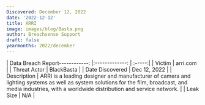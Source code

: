 ```yaml
---
Discovered: December 12, 2022
date: '2022-12-12'
title: ARRI
image: images/blog/Basta.png
author: Breachsense Support
draft: false
yearmonths: 2022/december
---
```


| Data Breach Report------------:     |:-------------:    | :-----:|
| Victim      | arri.com      | 
| Threat Actor      | BlackBasta      | 
| Date Discovered      | Dec 12, 2022      | 
| Description      | ARRI is a leading designer and manufacturer of camera and lighting systems as well as system solutions for the film, broadcast, and media industries, with a worldwide distribution and service network.      | 
| Leak Size      | N/A      | 

